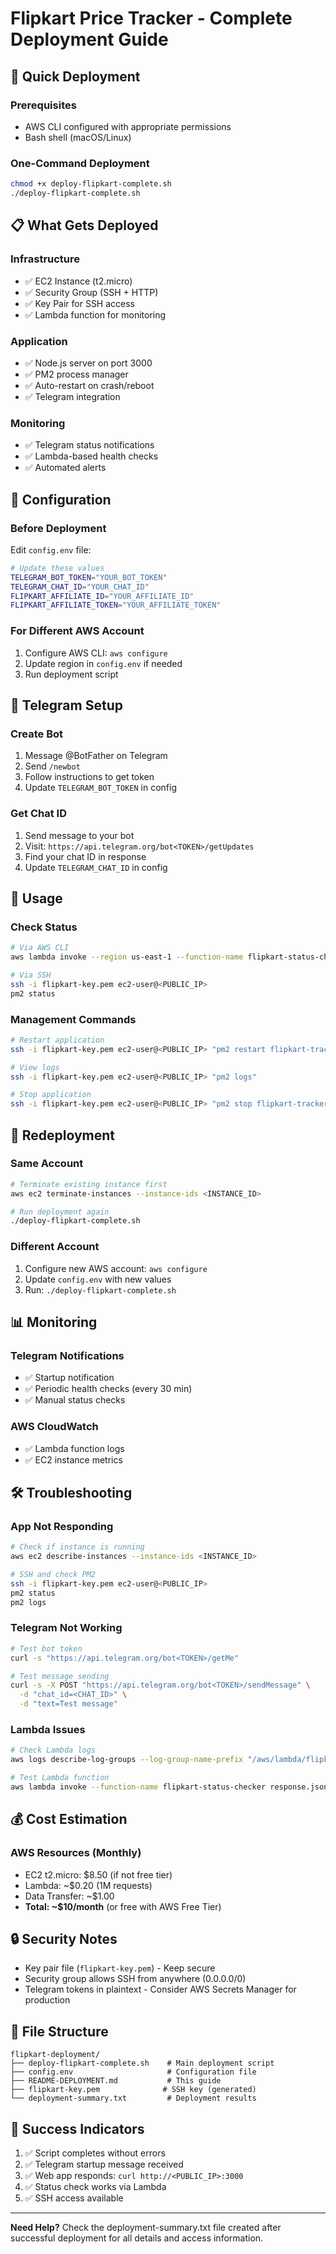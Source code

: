 # Flipkart Price Tracker - Complete Deployment Guide

## 🚀 Quick Deployment

### Prerequisites
- AWS CLI configured with appropriate permissions
- Bash shell (macOS/Linux)

### One-Command Deployment
```bash
chmod +x deploy-flipkart-complete.sh
./deploy-flipkart-complete.sh
```

## 📋 What Gets Deployed

### Infrastructure
- ✅ EC2 Instance (t2.micro)
- ✅ Security Group (SSH + HTTP)
- ✅ Key Pair for SSH access
- ✅ Lambda function for monitoring

### Application
- ✅ Node.js server on port 3000
- ✅ PM2 process manager
- ✅ Auto-restart on crash/reboot
- ✅ Telegram integration

### Monitoring
- ✅ Telegram status notifications
- ✅ Lambda-based health checks
- ✅ Automated alerts

## 🔧 Configuration

### Before Deployment
Edit `config.env` file:
```bash
# Update these values
TELEGRAM_BOT_TOKEN="YOUR_BOT_TOKEN"
TELEGRAM_CHAT_ID="YOUR_CHAT_ID"
FLIPKART_AFFILIATE_ID="YOUR_AFFILIATE_ID"
FLIPKART_AFFILIATE_TOKEN="YOUR_AFFILIATE_TOKEN"
```

### For Different AWS Account
1. Configure AWS CLI: `aws configure`
2. Update region in `config.env` if needed
3. Run deployment script

## 📱 Telegram Setup

### Create Bot
1. Message @BotFather on Telegram
2. Send `/newbot`
3. Follow instructions to get token
4. Update `TELEGRAM_BOT_TOKEN` in config

### Get Chat ID
1. Send message to your bot
2. Visit: `https://api.telegram.org/bot<TOKEN>/getUpdates`
3. Find your chat ID in response
4. Update `TELEGRAM_CHAT_ID` in config

## 🎯 Usage

### Check Status
```bash
# Via AWS CLI
aws lambda invoke --region us-east-1 --function-name flipkart-status-checker response.json

# Via SSH
ssh -i flipkart-key.pem ec2-user@<PUBLIC_IP>
pm2 status
```

### Management Commands
```bash
# Restart application
ssh -i flipkart-key.pem ec2-user@<PUBLIC_IP> "pm2 restart flipkart-tracker"

# View logs
ssh -i flipkart-key.pem ec2-user@<PUBLIC_IP> "pm2 logs"

# Stop application
ssh -i flipkart-key.pem ec2-user@<PUBLIC_IP> "pm2 stop flipkart-tracker"
```

## 🔄 Redeployment

### Same Account
```bash
# Terminate existing instance first
aws ec2 terminate-instances --instance-ids <INSTANCE_ID>

# Run deployment again
./deploy-flipkart-complete.sh
```

### Different Account
1. Configure new AWS account: `aws configure`
2. Update `config.env` with new values
3. Run: `./deploy-flipkart-complete.sh`

## 📊 Monitoring

### Telegram Notifications
- ✅ Startup notification
- ✅ Periodic health checks (every 30 min)
- ✅ Manual status checks

### AWS CloudWatch
- ✅ Lambda function logs
- ✅ EC2 instance metrics

## 🛠️ Troubleshooting

### App Not Responding
```bash
# Check if instance is running
aws ec2 describe-instances --instance-ids <INSTANCE_ID>

# SSH and check PM2
ssh -i flipkart-key.pem ec2-user@<PUBLIC_IP>
pm2 status
pm2 logs
```

### Telegram Not Working
```bash
# Test bot token
curl -s "https://api.telegram.org/bot<TOKEN>/getMe"

# Test message sending
curl -s -X POST "https://api.telegram.org/bot<TOKEN>/sendMessage" \
  -d "chat_id=<CHAT_ID>" \
  -d "text=Test message"
```

### Lambda Issues
```bash
# Check Lambda logs
aws logs describe-log-groups --log-group-name-prefix "/aws/lambda/flipkart"

# Test Lambda function
aws lambda invoke --function-name flipkart-status-checker response.json
```

## 💰 Cost Estimation

### AWS Resources (Monthly)
- EC2 t2.micro: $8.50 (if not free tier)
- Lambda: ~$0.20 (1M requests)
- Data Transfer: ~$1.00
- **Total: ~$10/month** (or free with AWS Free Tier)

## 🔒 Security Notes

- Key pair file (`flipkart-key.pem`) - Keep secure
- Security group allows SSH from anywhere (0.0.0.0/0)
- Telegram tokens in plaintext - Consider AWS Secrets Manager for production

## 📁 File Structure
```
flipkart-deployment/
├── deploy-flipkart-complete.sh    # Main deployment script
├── config.env                     # Configuration file
├── README-DEPLOYMENT.md           # This guide
├── flipkart-key.pem              # SSH key (generated)
└── deployment-summary.txt         # Deployment results
```

## 🎉 Success Indicators

1. ✅ Script completes without errors
2. ✅ Telegram startup message received
3. ✅ Web app responds: `curl http://<PUBLIC_IP>:3000`
4. ✅ Status check works via Lambda
5. ✅ SSH access available

---

**Need Help?** Check the deployment-summary.txt file created after successful deployment for all details and access information.
